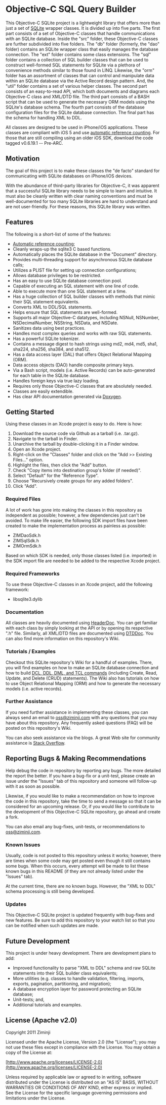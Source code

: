 # Objective-C SQL Query Builder

This Objective-C SQLite project is a lightweight library that offers more than just a set of [SQLite](http://www.sqlite.org/)
wrapper classes.  It is divided up into five parts.  The first part consists of a set of Objective-C classes that handle
communications with an SQLite database.  Inside the "src" folder, these Objective-C classes are further subdivided into five
folders.  The "db" folder (formerly, the "dao" folder) contains an SQLite wrapper class that easily manages the database
connection. The "ext" folder contains some class extensions. The "sql" folder contains a collection of SQL builder classes
that can be used to construct well-formed SQL statements for SQLite via a plethora of convenience methods similar to those
found in LINQ.  Likewise, the "orm" folder has an assortment of classes that can control and manipulate data within an SQLite
database via the Active Record design pattern. And, the "util" folder contains a set of various helper classes.  The
second part consists of an easy-to-read API, which both documents and diagrams each Objective-C class and XML/DTD file.
The third part consists of a BASH script that can be used to generate the necessary ORM models using the SQLite's database
schema.  The fourth part consists of the database configuration files for the SQLite database connection.  The final part
has the schema for handling XML to DDL.

All classes are designed to be used in iPhone/iOS applications.  These classes are compliant with iOS 5 and use [automatic
reference counting](http://clang.llvm.org/docs/AutomaticReferenceCounting.html).  For those that are still compiling using
an older iOS SDK, download the code tagged v0.6.19.1 -- Pre-ARC.

## Motivation

The goal of this project is to make these classes the "de facto" standard for communicating with SQLite databases on
iPhone/iOS devices.

With the abundance of third-party libraries for Objective-C, it was apparent that a successful SQLite library needs to
be simple to learn and intuitive.  It must also be cleanly written with clear naming conventions and must be well-documented
for too many SQLite libraries are hard to understand and are not user-friendly.  For these reasons, this SQLite library was
written.

## Features

The following is a short-list of some of the features:

* [Automatic reference counting](http://longweekendmobile.com/2011/09/07/objc-automatic-reference-counting-in-xcode-explained/);
* Cleanly wraps-up the sqlite3 C based functions.
* Automatically places the SQLite database in the "Document" directory.
* Provides multi-threading support for asynchronous SQLite database calls;
* Utilizes a PLIST file for setting up connection configurations;
* Allows database privileges to be restricted.
* Has an easy to use SQLite database connection pool.
* Capable of executing an SQL statement with one line of code.
* Able to execute more than one SQL statement at a time.
* Has a huge collection of SQL builder classes with methods that mimic their SQL statement equivalents.
* Converts XML to DDL/SQL statements.
* Helps ensure that SQL statements are well-formed.
* Supports all major Objective-C datatypes, including NSNull, NSNumber, NSDecimalNumber, NSString, NSData, and NSDate.
* Sanitizes data using best practices.
* Handles most complex queries and works with raw SQL statements.
* Has a powerful SQLite tokenizer.
* Contains a message digest to hash strings using md2, md4, md5, sha1, sha224, sha256, sha384, and sha512.
* Has a data access layer (DAL) that offers Object Relational Mapping (ORM).
* Data access objects (DAO) handle composite primary keys.
* Via a Bash script, models (i.e. Active Records) can be auto-generated for each table in the SQLite database.
* Handles foreign keys via true lazy loading.
* Requires only those Objective-C classes that are absolutely needed.
* Classes are easily extendible.
* Has clear API documentation generated via [Doxygen](http://www.stack.nl/~dimitri/doxygen/).

## Getting Started

Using these classes in an Xcode project is easy to do.  Here is how:

1. Download the source code via Github as a tarball (i.e. .tar.gz).
2. Navigate to the tarball in Finder.
3. Unarchive the tarball by double-clicking it in a Finder window.
4. Open an Xcode project.
5. Right-click on the "Classes" folder and click on the "Add >> Existing Files..." option.
6. Highlight the files, then click the "Add" button.
7. Check "Copy items into destination group's folder (if needed)".
8. Select "Default" for the "Reference Type".
9. Choose "Recursively create groups for any added folders".
10. Click "Add".

### Required Files

A lot of work has gone into making the classes in this repository as independent as possible; however, a few
dependencies just can't be avoided.  To make life easier, the following SDK import files have been created to
make the implementation process as painless as possible:

* ZIMDaoSdk.h
* ZIMSqlSdk.h
* ZIMOrmSdk.h

Based on which SDK is needed, only those classes listed (i.e. imported) in the SDK import file are needed to be
added to the respective Xcode project.

### Required Frameworks

To use these Objective-C classes in an Xcode project, add the following framework:

* libsqlite3.dylib

### Documentation

All classes are heavily documented using [HeaderDoc](http://developer.apple.com/library/mac/#documentation/DeveloperTools/Conceptual/HeaderDoc/intro/intro.html#//apple_ref/doc/uid/TP40001215-CH345-SW1).
You can get familiar with each class by simply looking at the API or by opening its respective ".h" file.  Similarly,
all XML/DTD files are documented using [DTDDoc](http://dtddoc.sourceforge.net). You can also find more information on
this repository's Wiki.

### Tutorials / Examples

Checkout this SQLite repository's Wiki for a handful of examples.  There, you will find examples on how to make
an SQLite database connection and how to build [DCL, DDL, DML, and TCL commands](http://download.oracle.com/docs/cd/B12037_01/server.101/b10759/statements_1001.htm)
(including Create, Read, Update, and Delete (CRUD) statements).  The Wiki also has tutorials on how to use Object
Relational Mapping (ORM) and how to generate the necessary models (i.e. active records).

### Further Assistance

If you need further assistance in implementing these classes, you can always send an email to oss@ziminji.com with
any questions that you may have about this repository.  Any frequently asked questions (FAQ) will be posted on this
repository's Wiki.

You can also seek assistance via the blogs.  A great Web site for community assistance is [Stack Overflow](http://stackoverflow.com).

## Reporting Bugs & Making Recommendations

Help debug the code in repository by reporting any bugs.  The more detailed the report the better.  If you have a bug-fix
or a unit-test, please create an issue under the "Issues" tab of this repository and someone will follow-up with it as
soon as possible.

Likewise, if you would like to make a recommendation on how to improve the code in this repository, take the time to send
a message so that it can be considered for an upcoming release.  Or, if you would like to contribute to the development of
this Objective-C SQLite repository, go ahead and create a fork.

You can also email any bug-fixes, unit-tests, or recommendations to oss@ziminji.com.

### Known Issues

Usually, code is not posted to this repository unless it works; however, there are times when some code may get posted
even though it still contains some bugs.  When this occurs, every attempt will be made to list these known bugs in this
README (if they are not already listed under the "Issues" tab).

At the current time, there are no known bugs. However, the "XML to DDL" schema processing is still being developed.

### Updates

This Objective-C SQLite project is updated frequently with bug-fixes and new features.  Be sure to add this repository
to your watch list so that you can be notified when such updates are made.

## Future Development

This project is under heavy development.  There are development plans to add:

* Improved functionality to parse "XML to DDL" schema and raw SQLite statements into their SQL builder class equivalents;
* More utilities (e.g. classes to handle validation, filtering, imports, exports, pagination, partitioning, and migration);
* A database encryption layer for password protecting an SQLite database;
* Unit-tests; and,
* Additional tutorials and examples.

## License (Apache v2.0)

Copyright 2011 Ziminji

Licensed under the Apache License, Version 2.0 (the "License"); you may not use these files except in compliance with the
License. You may obtain a copy of the License at:

[http://www.apache.org/licenses/LICENSE-2.0](http://www.apache.org/licenses/LICENSE-2.0)

Unless required by applicable law or agreed to in writing, software distributed under the License is distributed on an
"AS IS" BASIS, WITHOUT WARRANTIES OR CONDITIONS OF ANY KIND, either express or implied. See the License for the specific
language governing permissions and limitations under the License.
